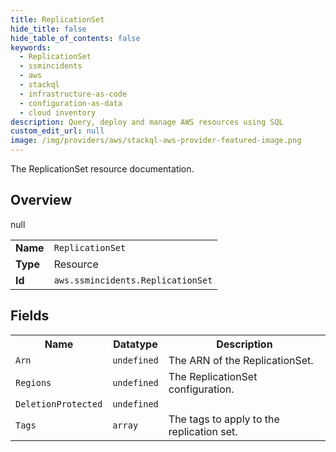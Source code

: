 ```yaml
---
title: ReplicationSet
hide_title: false
hide_table_of_contents: false
keywords:
  - ReplicationSet
  - ssmincidents
  - aws
  - stackql
  - infrastructure-as-code
  - configuration-as-data
  - cloud inventory
description: Query, deploy and manage AWS resources using SQL
custom_edit_url: null
image: /img/providers/aws/stackql-aws-provider-featured-image.png
---
```

The ReplicationSet resource documentation.

## Overview
<table><tbody>
<tr><td><b>Name</b></td><td><code>ReplicationSet</code></td></tr>
<tr><td><b>Type</b></td><td>Resource</td></tr>
null
<tr><td><b>Id</b></td><td><code>aws.ssmincidents.ReplicationSet</code></td></tr>
</tbody></table>

## Fields
<table><tbody>
<tr><th>Name</th><th>Datatype</th><th>Description</th></tr>
<tr><td><code>Arn</code></td><td><code>undefined</code></td><td>The ARN of the ReplicationSet.</td></tr><tr><td><code>Regions</code></td><td><code>undefined</code></td><td>The ReplicationSet configuration.</td></tr><tr><td><code>DeletionProtected</code></td><td><code>undefined</code></td><td></td></tr><tr><td><code>Tags</code></td><td><code>array</code></td><td>The tags to apply to the replication set.</td></tr>
</tbody></table>